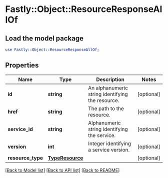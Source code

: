 # Fastly::Object::ResourceResponseAllOf

## Load the model package
```perl
use Fastly::Object::ResourceResponseAllOf;
```

## Properties
Name | Type | Description | Notes
------------ | ------------- | ------------- | -------------
**id** | **string** | An alphanumeric string identifying the resource. | [optional] 
**href** | **string** | The path to the resource. | [optional] 
**service_id** | **string** | Alphanumeric string identifying the service. | [optional] 
**version** | **int** | Integer identifying a service version. | [optional] 
**resource_type** | [**TypeResource**](TypeResource.md) |  | [optional] 

[[Back to Model list]](../README.md#documentation-for-models) [[Back to API list]](../README.md#documentation-for-api-endpoints) [[Back to README]](../README.md)


